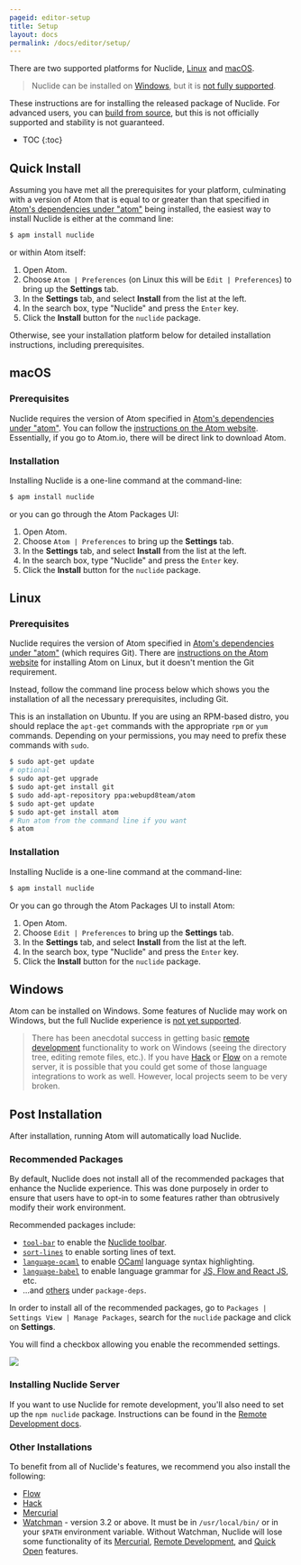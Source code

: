 ```yaml
---
pageid: editor-setup
title: Setup
layout: docs
permalink: /docs/editor/setup/
---
```


There are two supported platforms for Nuclide, [Linux](#linux) and [macOS](#macos).

> Nuclide can be installed on [Windows](#windows), but it is
> [not fully supported](https://github.com/facebook/nuclide/issues/401).

These instructions are for installing the released package of Nuclide. For advanced users, you can
[build from source](/docs/advanced-topics/building-from-source), but this is not officially
supported and stability is not guaranteed.

* TOC
{:toc}

## Quick Install

Assuming you have met all the prerequisites for your platform, culminating with a version of Atom that is equal to or greater than that specified in [Atom's dependencies under "atom"](https://github.com/facebook/nuclide/blob/master/package.json) being installed, the easiest way to install Nuclide is either at the command line:

```bash
$ apm install nuclide
```

or within Atom itself:

1. Open Atom.
2. Choose `Atom | Preferences` (on Linux this will be `Edit | Preferences`) to bring up the **Settings** tab.
3. In the **Settings** tab, and select **Install** from the list at the left.
4. In the search box, type "Nuclide" and press the `Enter` key.
5. Click the **Install** button for the `nuclide` package.

Otherwise, see your installation platform below for detailed installation instructions, including
prerequisites.

## macOS

### Prerequisites

Nuclide requires the version of Atom specified in [Atom's dependencies under "atom"](https://github.com/facebook/nuclide/blob/master/package.json). You can follow the [instructions on the Atom website](https://atom.io/docs/v0.191.0/getting-started-installing-atom#atom-on-mac). Essentially,
if you go to Atom.io, there will be direct link to download Atom.

### Installation

Installing Nuclide is a one-line command at the command-line:

```bash
$ apm install nuclide
```

or you can go through the Atom Packages UI:

1. Open Atom.
2. Choose `Atom | Preferences` to bring up the **Settings** tab.
3. In the **Settings** tab, and select **Install** from the list at the left.
4. In the search box, type "Nuclide" and press the `Enter` key.
5. Click the **Install** button for the `nuclide` package.

## Linux

### Prerequisites

Nuclide requires the version of Atom specified in [Atom's dependencies under "atom"](https://github.com/facebook/nuclide/blob/master/package.json) (which requires Git). There are [instructions on the Atom website](https://atom.io/download/deb#atom-on-linux) for installing Atom on Linux, but it doesn't mention the Git requirement.

Instead, follow the command line process below which shows you the installation of all the
necessary prerequisites, including Git.

This is an installation on Ubuntu. If you are using an RPM-based distro, you should replace the
`apt-get` commands with the appropriate `rpm` or `yum` commands. Depending on your permissions, you
may need to prefix these commands with `sudo`.

```bash
$ sudo apt-get update
# optional
$ sudo apt-get upgrade
$ sudo apt-get install git
$ sudo add-apt-repository ppa:webupd8team/atom
$ sudo apt-get update
$ sudo apt-get install atom
# Run atom from the command line if you want
$ atom
```

### Installation

Installing Nuclide is a one-line command at the command-line:

```bash
$ apm install nuclide
```

Or you can go through the Atom Packages UI to install Atom:

1. Open Atom.
2. Choose `Edit | Preferences` to bring up the **Settings** tab.
3. In the **Settings** tab, and select **Install** from the list at the left.
4. In the search box, type "Nuclide" and press the `Enter` key.
5. Click the **Install** button for the `nuclide` package.

## Windows

Atom can be installed on Windows. Some features of Nuclide may work on Windows, but the full
Nuclide experience is [not yet supported](https://github.com/facebook/nuclide/issues/321).

> There has been anecdotal success in getting basic [remote development](/docs/features/remote)
> functionality to work on Windows (seeing the directory tree, editing remote files, etc.). If you
> have [Hack](/docs/languages/hack) or [Flow](/docs/languages/flow) on a remote server, it is
> possible that you could get some of those language integrations to work as well. However, local
> projects seem to be very broken.

## Post Installation

After installation, running Atom will automatically load Nuclide.

### Recommended Packages

By default, Nuclide does not install all of the recommended packages that enhance the Nuclide
experience. This was done purposely in order to ensure that users have to opt-in to some features
rather than obtrusively modify their work environment.

Recommended packages include:

- [`tool-bar`](https://atom.io/packages/tool-bar) to enable the [Nuclide toolbar](/docs/features/toolbar/).
- [`sort-lines`](https://atom.io/packages/sort-lines) to enable sorting lines of text.
- [`language-ocaml`](https://atom.io/packages/language-ocaml) to enable [OCaml](/docs/languages/other/#ocaml) language syntax highlighting.
- [`language-babel`](https://atom.io/packages/language-babel) to enable language grammar for [JS, Flow and React JS](/docs/languages/flow/), etc.
- ...and [others](https://github.com/facebook/nuclide/blob/master/package.json) under `package-deps`.

In order to install all of the recommended packages, go to
`Packages | Settings View | Manage Packages`, search for the `nuclide` package and click on
**Settings**.

You will find a checkbox allowing you enable the recommended settings.

![](/static/images/docs/editor-setup-recommended-packages.png)

### Installing Nuclide Server

If you want to use Nuclide for remote development, you'll also need to set up the `npm nuclide`
package. Instructions can be found in the [Remote Development docs](/docs/features/remote/).

### Other Installations

To benefit from all of Nuclide's features, we recommend you also install the following:

* [Flow](/docs/languages/flow/)
* [Hack](/docs/languages/hack/)
* [Mercurial](/docs/features/hg/)
* [Watchman](https://facebook.github.io/watchman/) - version 3.2 or above. It must be in
  `/usr/local/bin/` or in your `$PATH` environment variable. Without Watchman, Nuclide will lose some functionality of
  its [Mercurial](/docs/features/hg), [Remote Development](/docs/features/remote), and
  [Quick Open](/docs/quick-start/getting-started/#quick-open) features.
